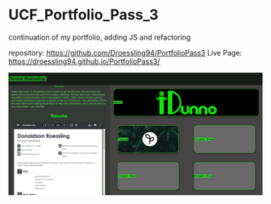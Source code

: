 # UCF_Portfolio_Pass_3
continuation of my portfolio, adding JS and refactoring

repository: https://github.com/Droessling94/PortfolioPass3
Live Page: https://droessling94.github.io/PortfolioPass3/

![Homepage Preview](/assets/Screenshot%202022-05-16%20233907.png)
